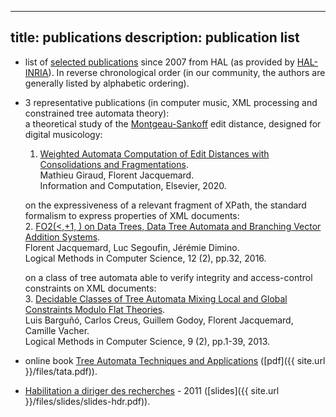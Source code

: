 ----
title: publications
description: publication list
---
	
- list of [selected publications](https://haltools.inria.fr/Public/afficheRequetePubli.php?auteur_exp=Florent+Jacquemard&annee_publideb=2007&CB_auteur=oui&CB_titre=oui&CB_article=oui&langue=Anglais&tri_exp=annee_publi&tri_exp2=typdoc&tri_exp3=date_publi&ordre_aff=TA&Fen=Aff&css=../css/VisuRubriqueEncadre.css) since 2007 from HAL (as provided by [HAL-INRIA](https://hal.inria.fr)). In reverse chronological order 
(in our community, the authors are generally listed by alphabetic ordering).


- 3 representative publications (in computer music, XML processing and constrained tree automata theory):  
  a theoretical study of the [Montgeau-Sankoff](https://link.springer.com/article/10.1007/BF00117340) edit distance, designed for digital musicology:  
  1. [Weighted Automata Computation of Edit Distances with Consolidations and Fragmentations](https://hal.inria.fr/hal-01857267v4).  
     Mathieu Giraud, Florent Jacquemard.  
     Information and Computation, Elsevier, 2020.  

  on the expressiveness of a relevant fragment of XPath, the standard formalism to express properties of XML documents:  
  2. [FO2(<,+1, ) on Data Trees, Data Tree Automata and Branching Vector Addition Systems](https://hal.inria.fr/hal-00769249v3).  
      Florent Jacquemard, Luc Segoufin, Jérémie Dimino.   
      Logical Methods in Computer Science, 12 (2), pp.32, 2016.  

  on a class of tree automata able to verify integrity and access-control constraints on XML documents:  
  3. [Decidable Classes of Tree Automata Mixing Local and Global Constraints Modulo Flat Theories](https://hal.inria.fr/hal-00852382).  
      Luis Barguñó, Carlos Creus, Guillem Godoy, Florent Jacquemard, Camille Vacher.  
      Logical Methods in Computer Science, 9 (2), pp.1-39, 2013.  

- online book [Tree Automata Techniques and Applications](http://tata.gforge.inria.fr) ([pdf]({{ site.url }}/files/tata.pdf)).

- [Habilitation a diriger des recherches](https://tel.archives-ouvertes.fr/tel-00643595/file/plan.pdf) - 2011 ([slides]({{ site.url }}/files/slides/slides-hdr.pdf)).
